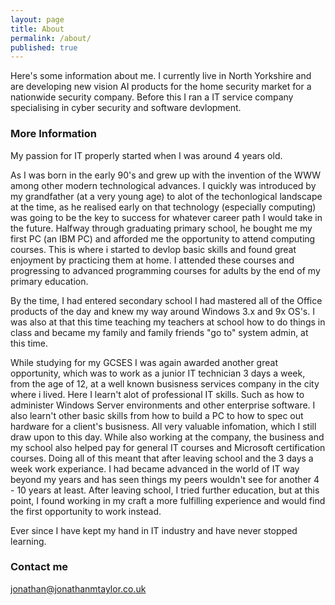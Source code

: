 ```yaml
---
layout: page
title: About
permalink: /about/
published: true
---
```


Here's some information about me. I currently live in North Yorkshire and are developing new vision AI products for the home security market for a nationwide security company. Before this I ran a IT service company specialising in cyber security and software devlopment.  


### More Information
My passion for IT properly started when I was around 4 years old.

As I was born in the early 90's and grew up with the invention of the WWW among other modern technological advances. I quickly was introduced by my grandfather (at a very young age) to alot of the techonlogical landscape at the time, as he realised early on that technology (especially computing) was going to be the key to success for whatever career path I would take in the future. 
Halfway through graduating primary school, he bought me my first PC (an IBM PC) and afforded me the opportunity to attend computing courses. This is where i started to devlop basic skills and found great enjoyment by practicing them at home. I attended these courses and progressing to advanced programming courses for adults by the end of my primary education.

By the time, I had entered secondary school I had mastered all of the Office products of the day and knew my way around Windows 3.x and 9x OS's. I was also at that this time teaching my teachers at school how to do things in class and became my family and family friends "go to" system admin, at this time. 

While studying for my GCSES I was again awarded another great opportunity, which was to work as a junior IT technician 3 days a week, from the age of 12, at a well known busisness services company in the city where i lived. Here I learn't alot of professional IT skills. Such as how to administer Windows Server environments and other enterprise software. I also learn't other basic skills from how to build a PC to how to spec out hardware for a client's busisness. All very valuable infomation, which I still draw upon to this day. While also working at the company, the business and my school also helped pay for general IT courses and Microsoft certification courses. Doing all of this meant that after leaving school and the 3 days a week work experiance. I had became advanced in the world of IT way beyond my years and has seen things my peers wouldn't see for another 4 - 10 years at least. 
After leaving school, I tried further education, but at this point, I found working in my craft a more fulfilling experience and would find the first opportunity to work instead.

Ever since I have kept my hand in IT industry and have never stopped learning. 


### Contact me

[jonathan@jonathanmtaylor.co.uk](mailto:jonathan@jonathanmtaylor.co.uk)
